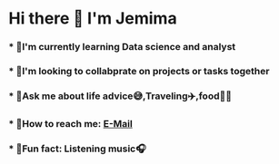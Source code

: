 # Hi there :wave: I'm Jemima
### * :book:I'm currently learning Data science and analyst 
### * :two_women_holding_hands:I'm looking to collabprate on projects or tasks together 
### * :speech_balloon:Ask me about life advice:sweat_smile:,Traveling:airplane:,food:hamburger::tropical_drink:
### * :e-mail:How to reach me: [E-Mail](https://jemijemima2001@gmail.com)
### * :dizzy:Fun fact: Listening music:headphones:
